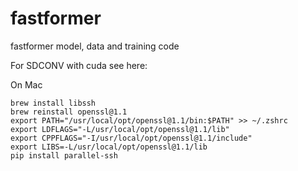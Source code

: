 # fastformer
fastformer model, data and training code

For SDCONV with cuda see here: 

On Mac
```
brew install libssh
brew reinstall openssl@1.1
export PATH="/usr/local/opt/openssl@1.1/bin:$PATH" >> ~/.zshrc
export LDFLAGS="-L/usr/local/opt/openssl@1.1/lib"
export CPPFLAGS="-I/usr/local/opt/openssl@1.1/include"
export LIBS=-L/usr/local/opt/openssl@1.1/lib
pip install parallel-ssh
```
